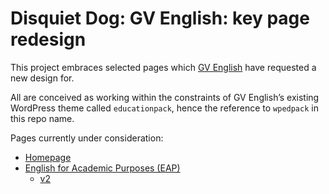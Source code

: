 # Disquiet Dog: GV English: key page redesign

This project embraces selected pages which [GV English](https://gvenglish.com/) have requested a new design for.

All are conceived as working within the constraints of GV English’s existing WordPress theme called `educationpack`, hence the reference to `wpedpack` in this repo name.

Pages currently under consideration: 

- [Homepage](/gvenglish-wpedpack/)
- [English for Academic Purposes (EAP)](/gvenglish-wpedpack/programs/english-for-academic-pathways/)
    - [v2](/gvenglish-wpedpack/programs/english-for-academic-pathways/)